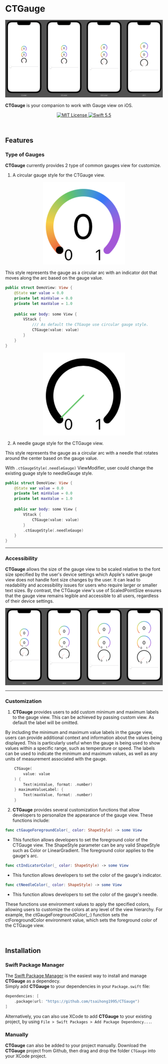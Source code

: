# CTGauge

<p align="center">
    <img src="Media/Accessibility-FontSize-1.png">
</p>

**CTGauge** is your companion to work with Gauge view on iOS.

<p align="center">
    <a href="LICENSE">
        <img src="https://img.shields.io/badge/license-MIT-brightgreen.svg" alt="MIT License">
    </a>
    <a href="https://swift.org">
        <img src="https://img.shields.io/badge/swift-5.5-brightgreen.svg" alt="Swift 5.5">
    </a>
</p>

</br>

## Features

### Type of Gauges
**CTGauge** currently provides 2 type of common gauges view for customize.


1. A circular gauge style for the CTGauge view.

<p align="center">
    <img src="Media/Circular-Gauge.png">
</p>

This style represents the gauge as a circular arc with an indicator dot that moves along the arc based on the gauge value.

```swift
public struct DemoView: View {
    @State var value = 0.0
    private let minValue = 0.0
    private let maxValue = 1.0
    
    public var body: some View {
        VStack {
            /// As default the CTGauge use circular gauge style.
            CTGauge(value: value)
        }
    }
}
```

<p align="center">
    <img src="Media/Needle-Gauge.png">
</p>

2. A needle gauge style for the CTGauge view.

This style represents the gauge as a circular arc with a needle that rotates around the center based on the gauge value.

With `.ctGaugeStyle(.needleGauge)` ViewModifier, user could change the existing guage style to needleGauge style.

```swift
public struct DemoView: View {
    @State var value = 0.0
    private let minValue = 0.0
    private let maxValue = 1.0
    
    public var body: some View {
        VStack {
            CTGauge(value: value)
        }
        .ctGaugeStyle(.needleGauge)
    }
}
```

---

### Accessibility

**CTGauge** allows the size of the gauge view to be scaled relative to the font size specified by the user's device settings which Apple's native gauge view does not handle font size changes by the user. It can lead to readability and accessibility issues for users who require larger or smaller text sizes. By contrast, the CTGauge view's use of ScaledPointSize ensures that the gauge view remains legible and accessible to all users, regardless of their device settings.

<p align="center">
    <img src="Media/Accessibility-FontSize-2.png">
</p>

---

### Customization

1. **CTGauge** provides users to add custom minimum and maximum labels to the gauge view. This can be achieved by passing custom view. As default the label will be omitted.

By including the minimum and maximum value labels in the gauge view, users can provide additional context and information about the values being displayed. This is particularly useful when the gauge is being used to show values within a specific range, such as temperature or speed. The labels can be used to indicate the minimum and maximum values, as well as any units of measurement associated with the gauge.

```swift
    CTGauge(
        value: value
    ) {
        Text(minValue, format: .number)
    } maximumValueLabel: {
        Text(maxValue, format: .number)
    }
```

2. **CTGauge** provides several customization functions that allow developers to personalize the appearance of the gauge view. These functions include:


```swift
func ctGaugeForegroundColor(_ color: ShapeStyle) -> some View
```

- This function allows developers to set the foreground color of the CTGauge view. The ShapeStyle parameter can be any valid ShapeStyle such as Color or LinearGradient. The foreground color applies to the gauge's arc.



```swift
func ctIndicatorColor(_ color: ShapeStyle) -> some View
```

- This function allows developers to set the color of the gauge's indicator.


```swift
func ctNeedleColor(_ color: ShapeStyle) -> some View
```

- This function allows developers to set the color of the gauge's needle.


These functions use environment values to apply the specified colors, allowing users to customize the colors at any level of the view hierarchy. For example, the ctGaugeForegroundColor(_:) function sets the ctForegroundColor environment value, which sets the foreground color of the CTGauge view.

</br>

## Installation

### Swift Package Manager

The [Swift Package Manager](https://swift.org/package-manager/) is the easiest way to install and manage **CTGauge** as a dependecy.  
Simply add **CTGauge** to your dependencies in your `Package.swift` file:
```swift
dependencies: [
    .package(url: "https://github.com/tsaihong1995/CTGauge")
]
```

Alternatively, you can also use XCode to add **CTGauge** to your existing project, by using `File > Swift Packages > Add Package Dependency...`.

### Manually

**CTGauge** can also be added to your project manually. Download the **CTGauge** project from Github, then drag and drop the folder `CTGauge` into your XCode project.

</br>
